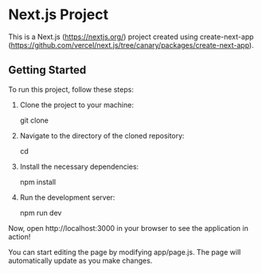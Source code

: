 # Next.js Project

This is a Next.js (https://nextjs.org/) project created using create-next-app (https://github.com/vercel/next.js/tree/canary/packages/create-next-app).

## Getting Started

To run this project, follow these steps:

1. Clone the project to your machine:

   git clone <repository-url>

2. Navigate to the directory of the cloned repository:

   cd <repository-name>

3. Install the necessary dependencies:

   npm install

4. Run the development server:

   npm run dev

Now, open http://localhost:3000 in your browser to see the application in action!

You can start editing the page by modifying app/page.js. The page will automatically update as you make changes.
